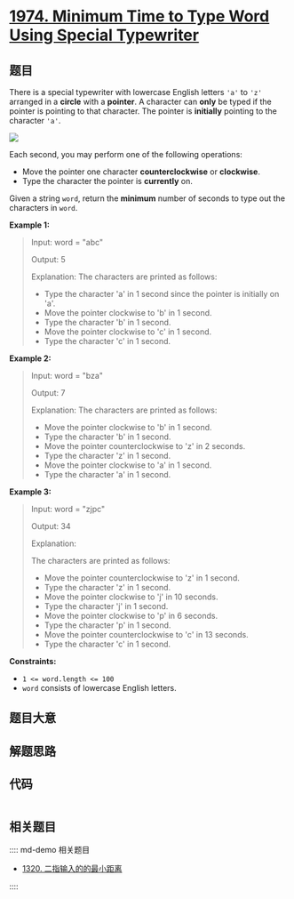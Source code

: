 # [1974. Minimum Time to Type Word Using Special Typewriter](https://leetcode.com/problems/minimum-time-to-type-word-using-special-typewriter)

## 题目

There is a special typewriter with lowercase English letters `'a'` to `'z'`
arranged in a **circle** with a **pointer**. A character can **only** be typed
if the pointer is pointing to that character. The pointer is **initially**
pointing to the character `'a'`.

![](https://assets.leetcode.com/uploads/2021/07/31/chart.jpg)

Each second, you may perform one of the following operations:

  * Move the pointer one character **counterclockwise** or **clockwise**.
  * Type the character the pointer is **currently** on.

Given a string `word`, return the **minimum** number of seconds to type out
the characters in `word`.



**Example 1:**

> Input: word = "abc"
> 
> Output: 5
> 
> Explanation: The characters are printed as follows:
> - Type the character 'a' in 1 second since the pointer is initially on 'a'.
> - Move the pointer clockwise to 'b' in 1 second.
> - Type the character 'b' in 1 second.
> - Move the pointer clockwise to 'c' in 1 second.
> - Type the character 'c' in 1 second.

**Example 2:**

> Input: word = "bza"
> 
> Output: 7
> 
> Explanation: The characters are printed as follows:
> - Move the pointer clockwise to 'b' in 1 second.
> - Type the character 'b' in 1 second.
> - Move the pointer counterclockwise to 'z' in 2 seconds.
> - Type the character 'z' in 1 second.
> - Move the pointer clockwise to 'a' in 1 second.
> - Type the character 'a' in 1 second.

**Example 3:**

> Input: word = "zjpc"
> 
> Output: 34
> 
> Explanation:
> 
> The characters are printed as follows:
> - Move the pointer counterclockwise to 'z' in 1 second.
> - Type the character 'z' in 1 second.
> - Move the pointer clockwise to 'j' in 10 seconds.
> - Type the character 'j' in 1 second.
> - Move the pointer clockwise to 'p' in 6 seconds.
> - Type the character 'p' in 1 second.
> - Move the pointer counterclockwise to 'c' in 13 seconds.
> - Type the character 'c' in 1 second.

**Constraints:**

  * `1 <= word.length <= 100`
  * `word` consists of lowercase English letters.


## 题目大意

## 解题思路

## 代码

```javascript

```

## 相关题目

:::: md-demo 相关题目
- [1320. 二指输入的的最小距离](https://leetcode.com/problems/minimum-distance-to-type-a-word-using-two-fingers)

::::

